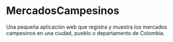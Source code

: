 MercadosCampesinos
==================

Una pequeña aplicación web que registra y muestra los mercados campesinos en una ciudad, pueblo o departamento de Colombia.
